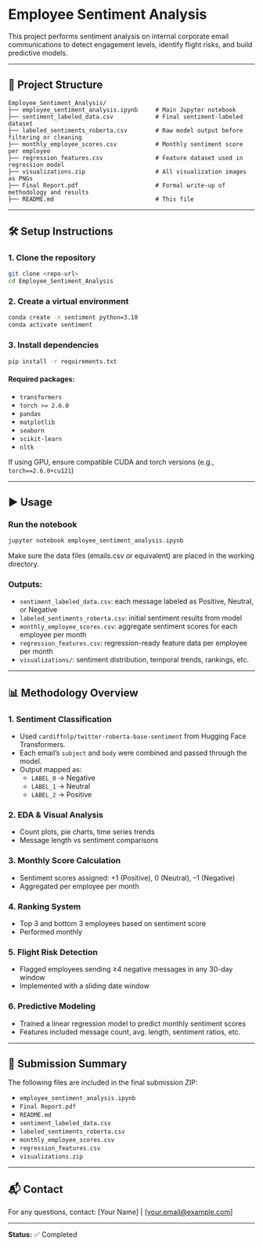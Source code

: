 # Employee Sentiment Analysis

This project performs sentiment analysis on internal corporate email communications to detect engagement levels, identify flight risks, and build predictive models.

---

## 📁 Project Structure

```
Employee_Sentiment_Analysis/
├── employee_sentiment_analysis.ipynb     # Main Jupyter notebook
├── sentiment_labeled_data.csv            # Final sentiment-labeled dataset
├── labeled_sentiments_roberta.csv        # Raw model output before filtering or cleaning
├── monthly_employee_scores.csv           # Monthly sentiment score per employee
├── regression_features.csv               # Feature dataset used in regression model
├── visualizations.zip                    # All visualization images as PNGs
├── Final Report.pdf                      # Formal write-up of methodology and results
├── README.md                             # This file
```

---

## 🛠️ Setup Instructions

### 1. Clone the repository

```bash
git clone <repo-url>
cd Employee_Sentiment_Analysis
```

### 2. Create a virtual environment

```bash
conda create -n sentiment python=3.10
conda activate sentiment
```

### 3. Install dependencies

```bash
pip install -r requirements.txt
```

#### Required packages:

- `transformers`
- `torch >= 2.6.0`
- `pandas`
- `matplotlib`
- `seaborn`
- `scikit-learn`
- `nltk`

If using GPU, ensure compatible CUDA and torch versions (e.g., `torch==2.6.0+cu121`)

---

## ▶️ Usage

### Run the notebook

```bash
jupyter notebook employee_sentiment_analysis.ipynb
```

Make sure the data files (emails.csv or equivalent) are placed in the working directory.

### Outputs:

- `sentiment_labeled_data.csv`: each message labeled as Positive, Neutral, or Negative
- `labeled_sentiments_roberta.csv`: initial sentiment results from model
- `monthly_employee_scores.csv`: aggregate sentiment scores for each employee per month
- `regression_features.csv`: regression-ready feature data per employee per month
- `visualizations/`: sentiment distribution, temporal trends, rankings, etc.

---

## 📊 Methodology Overview

### 1. **Sentiment Classification**

- Used `cardiffnlp/twitter-roberta-base-sentiment` from Hugging Face Transformers.
- Each email’s `subject` and `body` were combined and passed through the model.
- Output mapped as:
  - `LABEL_0` → Negative
  - `LABEL_1` → Neutral
  - `LABEL_2` → Positive

### 2. **EDA & Visual Analysis**

- Count plots, pie charts, time series trends
- Message length vs sentiment comparisons

### 3. **Monthly Score Calculation**

- Sentiment scores assigned: +1 (Positive), 0 (Neutral), –1 (Negative)
- Aggregated per employee per month

### 4. **Ranking System**

- Top 3 and bottom 3 employees based on sentiment score
- Performed monthly

### 5. **Flight Risk Detection**

- Flagged employees sending ≥4 negative messages in any 30-day window
- Implemented with a sliding date window

### 6. **Predictive Modeling**

- Trained a linear regression model to predict monthly sentiment scores
- Features included message count, avg. length, sentiment ratios, etc.

---

## 📌 Submission Summary

The following files are included in the final submission ZIP:

- `employee_sentiment_analysis.ipynb`
- `Final Report.pdf`
- `README.md`
- `sentiment_labeled_data.csv`
- `labeled_sentiments_roberta.csv`
- `monthly_employee_scores.csv`
- `regression_features.csv`
- `visualizations.zip`

---

## 📬 Contact

For any questions, contact: [Your Name] | [[your.email@example.com](mailto\:your.email@example.com)]

---

**Status:** ✅ Completed

